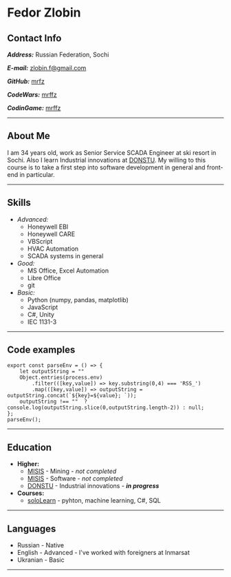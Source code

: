 # Fedor Zlobin

## Contact Info

***Address:*** Russian Federation, Sochi

***E-mail:*** [zlobin.f@gmail.com](mailto:zlobin.f+github@gmail.com)

***GitHub:*** [mrfz](https://github.com/mrfz)

***CodeWars:*** [mrffz](https://www.codewars.com/users/mrffz)

***CodinGame:*** [mrffz](https://www.codingame.com/profile/c3512bfb9d2f097fe43e7ffac01f82163995543)

---

## About Me

I am 34 years old, work as Senior Service SCADA Engineer at ski resort in Sochi. Also I learn Industrial innovations at [DONSTU](https://donstu.ru/). My willing to this course is to take a first step into software development in general and front-end in particular. 

---
## Skills
+ *Advanced:* 
    - Honeywell EBI
    - Honeywell CARE
    - VBScript
    - HVAC Automation
    - SCADA systems in general
+ *Good:*  
    - MS Office, Excel Automation
    - Libre Office
    - git
+ *Basic:*
    - Python (numpy, pandas, matplotlib)
    - JavaScript
    - C#, Unity
    - IEC 1131-3

---
## Code examples
```
export const parseEnv = () => {
    let outputString = ""
    Object.entries(process.env)
        .filter(([key,value]) => key.substring(0,4) === 'RSS_')
        .map(([key,value]) => outputString = outputString.concat(`${key}=${value}; `));
    outputString !== ""  ?  console.log(outputString.slice(0,outputString.length-2)) : null;
};
parseEnv();
```

---
## Education
+ **Higher:**
  - [MISIS](misis.ru) - Mining - *not completed*
  - [MISIS](misis.ru) - Software - *not completed*
  - [DONSTU](https://donstu.ru/) - Industrial innovations - ***in progress***
+ **Courses:**
  - [soloLearn](sololearn.com) - pyhton, machine learning, C#, SQL

---
## Languages
+ Russian - Native
+ English - Advanced - I've worked with foreigners at Inmarsat
+ Ukranian - Basic

---